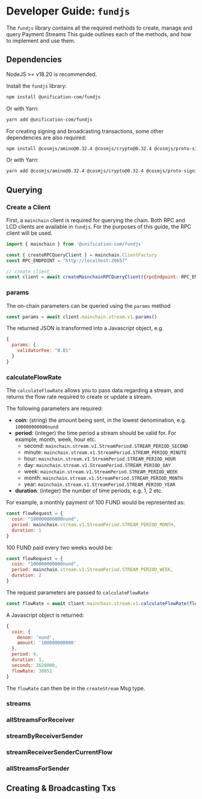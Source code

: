 # Developer Guide: `fundjs`

The `fundjs` library contains all the required methods to create, manage and query Payment Streams This guide outlines
each of the methods, and how to implement and use them.

## Dependencies

NodeJS >= v18.20 is recommended.

Install the `fundjs` library:

```bash
npm install @unification-com/fundjs
```

Or with Yarn:

```bash
yarn add @unification-com/fundjs
```

For creating signing and broadcasting transactions, some other dependencies are also required:

```bash
npm install @cosmjs/amino@0.32.4 @cosmjs/crypto@0.32.4 @cosmjs/proto-signing@0.32.4 @cosmjs/stargate@0.32.4 cosmjs-utils@0.1.0
```

Or with Yarn:

```bash
yarn add @cosmjs/amino@0.32.4 @cosmjs/crypto@0.32.4 @cosmjs/proto-signing@0.32.4 @cosmjs/stargate@0.32.4 cosmjs-utils@0.1.0
```

## Querying

### Create a Client

First, a `mainchain` client is required for querying the chain. Both RPC and LCD clients are available in `fundjs`.
For the purposes of this guide, the RPC client will be used.

```javascript
import { mainchain } from '@unification-com/fundjs'

const { createRPCQueryClient } = mainchain.ClientFactory
const RPC_ENDPOINT = "http://localhost:26657"

// create client
const client = await createMainchainRPCQueryClient({rpcEndpoint: RPC_ENDPOINT})
```

### params

The on-chain parameters can be queried using the `params` method

```javascript
const params = await client.mainchain.stream.v1.params()
```

The returned JSON is transformed into a Javascript object, e.g.

```javascript
{ 
  params: { 
    validatorFee: "0.01"
  }
}
```

### calculateFlowRate

The `calculateFlowRate` allows you to pass data regarding a stream, and returns the flow rate required to create or
update a stream.

The following parameters are required:

- **coin**: (string) the amount being sent, in the lowest denomination, e.g. `100000000000nund`
- **period**: (integer) the time period a stream should be valid for. For example, month, week, hour etc.
  - second: `mainchain.stream.v1.StreamPeriod.STREAM_PERIOD_SECOND`
  - minute: `mainchain.stream.v1.StreamPeriod.STREAM_PERIOD_MINUTE`
  - hour: `mainchain.stream.v1.StreamPeriod.STREAM_PERIOD_HOUR`
  - day: `mainchain.stream.v1.StreamPeriod.STREAM_PERIOD_DAY`
  - week: `mainchain.stream.v1.StreamPeriod.STREAM_PERIOD_WEEK`
  - month: `mainchain.stream.v1.StreamPeriod.STREAM_PERIOD_MONTH`
  - year: `mainchain.stream.v1.StreamPeriod.STREAM_PERIOD_YEAR`
- **duration**: (integer) the number of time periods, e.g. 1, 2 etc.

For example, a monthly payment of 100 FUND would be represented as:

```javascript
const flowRequest = {
  coin: "100000000000nund",
  period: mainchain.stream.v1.StreamPeriod.STREAM_PERIOD_MONTH,
  duration: 1
}
```

100 FUND paid every two weeks would be:

```javascript
const flowRequest = {
  coin: "100000000000nund",
  period: mainchain.stream.v1.StreamPeriod.STREAM_PERIOD_WEEK,
  duration: 2
}
```

The request parameters are passed to `calculateFlowRate`

```javascript
const flowRate = await client.mainchain.stream.v1.calculateFlowRate(flowRequest)
```

A Javascript object is returned:

```javascript
{
  coin: { 
    denom: 'nund', 
    amount: '100000000000' 
  },
  period: 6,
  duration: 1,
  seconds: 2628000,
  flowRate: 38051
}
```

The `flowRate` can then be in the `createStream` Msg type.

### streams

### allStreamsForReceiver

### streamByReceiverSender

### streamReceiverSenderCurrentFlow

### allStreamsForSender

## Creating & Broadcasting Txs




